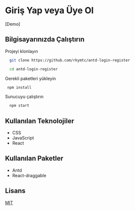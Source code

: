 # Giriş Yap veya Üye Ol

[Demo]


## Bilgisayarınızda Çalıştırın



Projeyi klonlayın



```bash
  git clone https://github.com/rkymtc/antd-login-register
```

```bash
  cd antd-login-register

```

Gerekli paketleri yükleyin

```bash
 npm install
```

Sunucuyu çalıştırın

```bash
  npm start
```

  
## Kullanılan Teknolojiler

- CSS
- JavaScript
- React

## Kullanılan Paketler

- Antd
- React-draggable



 
## Lisans

[MIT](https://choosealicense.com/licenses/mit/)
